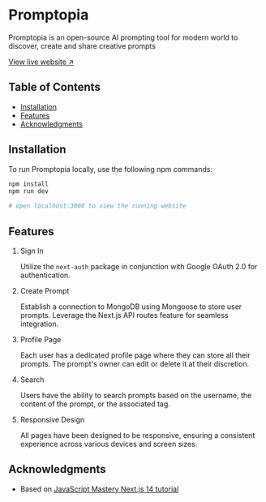 # Promptopia

Promptopia is an open-source AI prompting tool for modern world to discover, create and share creative prompts

[View live website ↗](https://promptopia-two-inky.vercel.app/)

## Table of Contents

- [Installation](#installation)
- [Features](#features)
- [Acknowledgments](#acknowledgments)

## Installation

To run Promptopia locally, use the following npm commands:

```bash
npm install
npm run dev

# open localhost:3000 to view the running website
```

## Features

1. Sign In

   Utilize the `next-auth` package in conjunction with Google OAuth 2.0 for authentication.

2. Create Prompt

   Establish a connection to MongoDB using Mongoose to store user prompts. Leverage the Next.js API routes feature for seamless integration.

3. Profile Page

   Each user has a dedicated profile page where they can store all their prompts. The prompt's owner can edit or delete it at their discretion.

4. Search

   Users have the ability to search prompts based on the username, the content of the prompt, or the associated tag.

5. Responsive Design

   All pages have been designed to be responsive, ensuring a consistent experience across various devices and screen sizes.

## Acknowledgments

- Based on [JavaScript Mastery Next.js 14 tutorial](https://www.youtube.com/watch?v=wm5gMKuwSYk)
